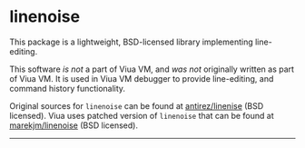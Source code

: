 # linenoise

This package is a lightweight, BSD-licensed library implementing line-editing.

This software *is not* a part of Viua VM, and *was not* originally written as
part of Viua VM.
It is used in Viua VM debugger to provide line-editing, and
command history functionality.

Original sources for `linenoise` can be found at [antirez/linenise](https://github.com/antirez/linenoise) (BSD licensed).
Viua uses patched version of `linenoise` that can be found at [marekjm/linenoise](https://github.com/marekjm/linenoise) (BSD licensed).

----
